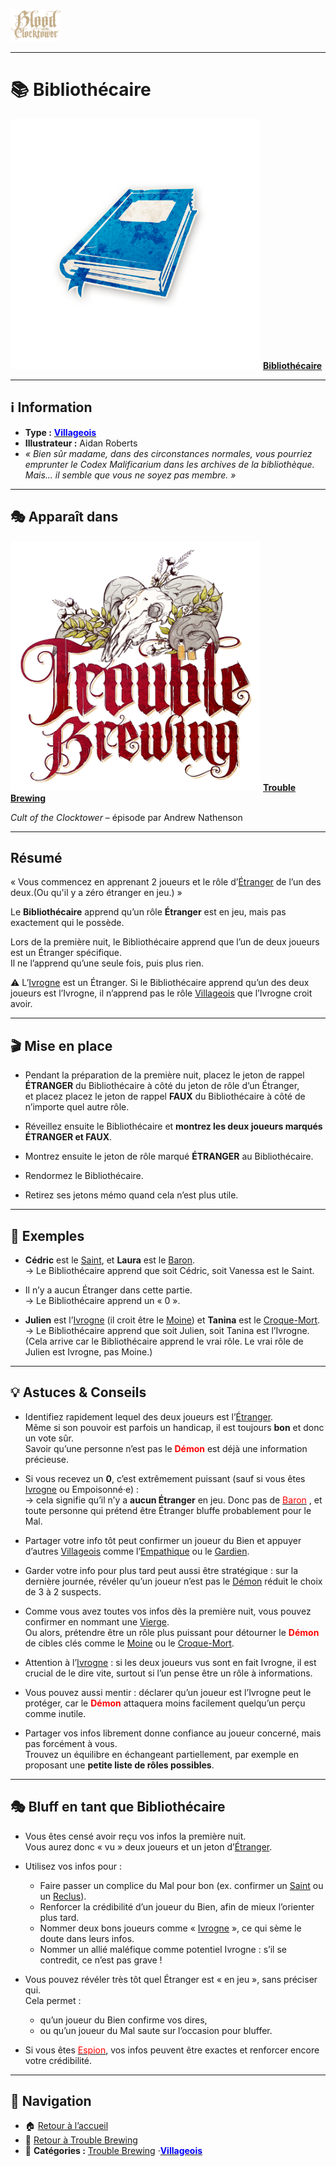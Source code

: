 <p align="left">
  <a href="/botc-fr-bambi/">
    <img src="../images/logo.png" alt="Accueil BotC FR" width="80">
  </a>
</p>

---

# 📚 Bibliothécaire  



[<img src="../images/Icon_librarian.png" alt="Bibliothécaire" width="400">](bibliothecaire.md) [**Bibliothécaire**](../tb_roles/bibliothecaire.md)


---

## ℹ️ Information  

- **Type :** [<span style="color:blue">**Villageois**</span>](../villageois.md)
- **Illustrateur :** Aidan Roberts  
- *« Bien sûr madame, dans des circonstances normales, vous pourriez emprunter le *Codex Malificarium* dans les archives de la bibliothèque. Mais… il semble que vous ne soyez pas membre. »*  

---

## 🎭 Apparaît dans 

[<img src="../images/Logo_trouble_brewing.png" alt="Trouble Brewing" width="400">](../trouble_brewing.md) [**Trouble Brewing**](../trouble_brewing.md)

*Cult of the Clocktower* – épisode par Andrew Nathenson  

---

## Résumé  

« Vous commencez en apprenant 2 joueurs et le rôle d’[Étranger](../glossaire.md#étranger) de l’un des deux.(Ou qu'il y a zéro étranger en jeu.) »  

Le **Bibliothécaire** apprend qu’un rôle **Étranger** est en jeu, mais pas exactement qui le possède.  

Lors de la première nuit, le Bibliothécaire apprend que l’un de deux joueurs est un Étranger spécifique.  
Il ne l’apprend qu’une seule fois, puis plus rien.  

⚠️ L’[Ivrogne](ivrogne.md) est un Étranger. Si le Bibliothécaire apprend qu’un des deux joueurs est l’Ivrogne, il n’apprend pas le rôle [Villageois](../glossaire.md#villageois) que l’Ivrogne croit avoir.  

---

## 🎬 Mise en place 

- Pendant la préparation de la première nuit, placez le jeton de rappel **ÉTRANGER** du Bibliothécaire à côté du jeton de rôle d’un Étranger,  
  et placez placez le jeton de rappel  **FAUX** du Bibliothécaire à côté de n’importe quel autre rôle.  

- Réveillez ensuite le Bibliothécaire et **montrez les deux joueurs marqués ÉTRANGER et FAUX**.  
- Montrez ensuite le jeton de rôle marqué **ÉTRANGER** au Bibliothécaire.  
- Rendormez le Bibliothécaire.  
- Retirez ses jetons mémo quand cela n’est plus utile.  

---

## 🧾 Exemples  

- **Cédric** est le [Saint](saint.md), et **Laura** est le [Baron](baron.md).  
  → Le Bibliothécaire apprend que soit Cédric, soit Vanessa est le Saint.  

- Il n’y a aucun Étranger dans cette partie.  
  → Le Bibliothécaire apprend un « 0 ».  

- **Julien** est l’[Ivrogne](ivrogne.md) (il croit être le [Moine](moine.md)) et **Tanina** est le [Croque-Mort](croquemort.md).  
  → Le Bibliothécaire apprend que soit Julien, soit Tanina est l’Ivrogne.  
  (Cela arrive car le Bibliothécaire apprend le vrai rôle. Le vrai rôle de Julien est Ivrogne, pas Moine.)  

---

## 💡 Astuces & Conseils  

- Identifiez rapidement lequel des deux joueurs est l’[Étranger](../glossaire.md#étranger).  
  Même si son pouvoir est parfois un handicap, il est toujours **bon** et donc un vote sûr.  
  Savoir qu’une personne n’est pas le <span style="color:red">**Démon**</span>  est déjà une information précieuse.  

- Si vous recevez un **0**, c’est extrêmement puissant (sauf si vous êtes [Ivrogne](ivrogne.md) ou Empoisonné·e) :  
  → cela signifie qu’il n’y a **aucun Étranger** en jeu. Donc pas de  [<span style="color:red">Baron</span>](../tb_roles/baron.md) , et toute personne qui prétend être Étranger bluffe probablement pour le Mal.  

- Partager votre info tôt peut confirmer un joueur du Bien et appuyer d’autres [Villageois](../glossaire.md#villageois) comme l’[Empathique](empathique.md) ou le [Gardien](gardien.md).  

- Garder votre info pour plus tard peut aussi être stratégique : sur la dernière journée, révéler qu’un joueur n’est pas le [Démon](../glossaire.md#démon) réduit le choix de 3 à 2 suspects.  

- Comme vous avez toutes vos infos dès la première nuit, vous pouvez confirmer en nommant une [Vierge](vierge.md).  
  Ou alors, prétendre être un rôle plus puissant pour détourner le <span style="color:red">**Démon**</span> de cibles clés comme le [Moine](moine.md) ou le [Croque-Mort](croquemort.md).  

- Attention à l’[Ivrogne](ivrogne.md) : si les deux joueurs vus sont en fait Ivrogne, il est crucial de le dire vite, surtout si l’un pense être un rôle à informations.  

- Vous pouvez aussi mentir : déclarer qu’un joueur est l’Ivrogne peut le protéger, car le  <span style="color:red">**Démon**</span>  attaquera moins facilement quelqu’un perçu comme inutile.  

- Partager vos infos librement donne confiance au joueur concerné, mais pas forcément à vous.  
  Trouvez un équilibre en échangeant partiellement, par exemple en proposant une **petite liste de rôles possibles**.  

---

## 🎭 Bluff en tant que Bibliothécaire  

- Vous êtes censé avoir reçu vos infos la première nuit.  
  Vous aurez donc « vu » deux joueurs et un jeton d’[Étranger](../glossaire.md#étranger).  

- Utilisez vos infos pour :  
  - Faire passer un complice du Mal pour bon (ex. confirmer un [Saint](saint.md) ou un [Reclus](reclus.md)).  
  - Renforcer la crédibilité d’un joueur du Bien, afin de mieux l’orienter plus tard.  
  - Nommer deux bons joueurs comme « [Ivrogne](ivrogne.md) », ce qui sème le doute dans leurs infos.  
  - Nommer un allié maléfique comme potentiel Ivrogne : s’il se contredit, ce n’est pas grave !  

- Vous pouvez révéler très tôt quel Étranger est « en jeu », sans préciser qui.  
  Cela permet :  
  - qu’un joueur du Bien confirme vos dires,  
  - ou qu’un joueur du Mal saute sur l’occasion pour bluffer.  

- Si vous êtes [<span style="color:red">Espion</span>](../tb_roles/espion.md), vos infos peuvent être exactes et renforcer encore votre crédibilité.  

---

## 📂 Navigation 

- 🏠 [Retour à l’accueil](/botc-fr-bambi/)  
- 🍺 [Retour à Trouble Brewing](../trouble_brewing.md)  
- 📂 **Catégories :** [Trouble Brewing](../trouble_brewing.md) ·[<span style="color:blue">**Villageois**</span>](../villageois.md)
